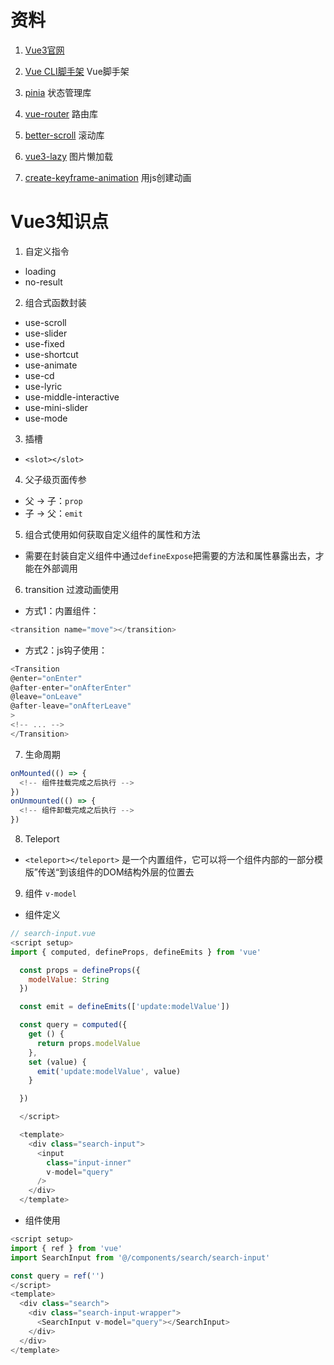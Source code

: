 # 资料
1. [Vue3官网](https://cn.vuejs.org/)  
2. [Vue CLI脚手架](https://cli.vuejs.org/zh/) Vue脚手架
3. [pinia](https://pinia.vuejs.org/zh/) 状态管理库
4. [vue-router](https://router.vuejs.org/) 路由库

5. [better-scroll](https://better-scroll.github.io/docs/zh-CN/) 滚动库
6. [vue3-lazy](https://github.com/ustbhuangyi/vue3-lazy) 图片懒加载
7. [create-keyframe-animation](https://github.com/HenrikJoreteg/create-keyframe-animation) 用js创建动画

# Vue3知识点
1. 自定义指令
  * loading
  * no-result
2. 组合式函数封装
  * use-scroll
  * use-slider
  * use-fixed
  * use-shortcut
  * use-animate
  * use-cd
  * use-lyric
  * use-middle-interactive
  * use-mini-slider
  * use-mode
3. 插槽
  * `<slot></slot>`
4. 父子级页面传参
  * 父 -> 子：`prop`
  * 子 -> 父：`emit`
5. 组合式使用如何获取自定义组件的属性和方法
  * 需要在封装自定义组件中通过`defineExpose`把需要的方法和属性暴露出去，才能在外部调用
6. transition 过渡动画使用
  * 方式1：内置组件：
  ```js
  <transition name="move"></transition>
  ```
  * 方式2：js钩子使用：
  ```js
  <Transition
  @enter="onEnter"
  @after-enter="onAfterEnter"
  @leave="onLeave"
  @after-leave="onAfterLeave"
>
  <!-- ... -->
</Transition>
  ```
7. 生命周期
```js
onMounted(() => {
  <!-- 组件挂载完成之后执行 -->
})
onUnmounted(() => {
  <!-- 组件卸载完成之后执行 -->
})
```
8. Teleport
  * `<teleport></teleport>` 是一个内置组件，它可以将一个组件内部的一部分模版”传送“到该组件的DOM结构外层的位置去
9. 组件 `v-model`
  * 组件定义
  ```js
  // search-input.vue
  <script setup>
  import { computed, defineProps, defineEmits } from 'vue'

    const props = defineProps({
      modelValue: String
    })

    const emit = defineEmits(['update:modelValue'])

    const query = computed({
      get () {
        return props.modelValue
      },
      set (value) {
        emit('update:modelValue', value)
      }

    })

    </script>

    <template>
      <div class="search-input">
        <input
          class="input-inner"
          v-model="query"
        />
      </div>
    </template>
  ```
  * 组件使用
  ```js
  <script setup>
  import { ref } from 'vue'
  import SearchInput from '@/components/search/search-input'

  const query = ref('')
  </script>
  <template>
    <div class="search">
      <div class="search-input-wrapper">
        <SearchInput v-model="query"></SearchInput>
      </div>
    </div>
  </template>

  ```

